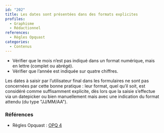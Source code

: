 ```yaml
---
id: "202"
title: Les dates sont présentées dans des formats explicites
profiles:
  - Graphisme
  - Rédactionnel
references:
  - Règles Opquast
categories:
  - Contenus
---
```


* Vérifier que le mois n’est pas indiqué dans un format numérique, mais en lettre (complet ou abrégé).
* Vérifier que l’année est indiquée sur quatre chiffres.

Les dates à saisir par l’utilisateur final dans les formulaires ne sont pas concernées par cette bonne pratique : leur format, quel qu’il soit, est considéré comme suffisamment explicite, dès lors que la saisie s’effectue via un datepicker ou bien manuellement mais avec une indication du format attendu (du type "JJ/MM/AA").

### Références

*   Règles Opquast : [OPQ 4](https://checklists.opquast.com/fr/assurance-qualite-web/les-dates-sont-presentees-dans-des-formats-explicites)

